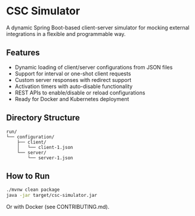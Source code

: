 # CSC Simulator

A dynamic Spring Boot-based client-server simulator for mocking external integrations in a flexible and programmable way.

## Features

- Dynamic loading of client/server configurations from JSON files
- Support for interval or one-shot client requests
- Custom server responses with redirect support
- Activation timers with auto-disable functionality
- REST APIs to enable/disable or reload configurations
- Ready for Docker and Kubernetes deployment

## Directory Structure

```
run/
└── configuration/
    ├── client/
    │   └── client-1.json
    └── server/
        └── server-1.json
```

## How to Run

```bash
./mvnw clean package
java -jar target/csc-simulator.jar
```

Or with Docker (see CONTRIBUTING.md).
